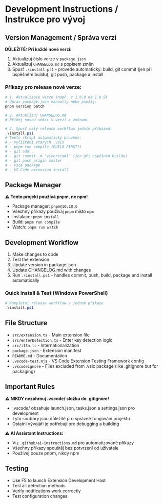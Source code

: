 # Development Instructions / Instrukce pro vývoj

## Version Management / Správa verzí

**DŮLEŽITÉ: Pri každé nové verzi:**
1. Aktualizuj číslo verze v `package.json`
2. Aktualizuj `CHANGELOG.md` s popisem změn
3. Spusť `.\install.ps1` - provede automaticky: build, git commit (jen při úspěšném buildu), git push, package a install

### Příkazy pro release nové verze:
```powershell
# 1. Aktualizace verze (např. z 1.0.8 na 1.0.9)
# Uprav package.json manually nebo použij:
pnpm version patch

# 2. Aktualizuj CHANGELOG.md
# Přidej novou sekci s verzí a změnami

# 3. Spusť celý release workflow jedním příkazem:
.\install.ps1
# Tento skript automaticky provede:
# - Vyčištění starých .vsix
# - pnpm run compile (BUILD FIRST!)
# - git add .
# - git commit -m "v[version]" (jen při úspěšném buildu)
# - git push origin master
# - vsce package
# - VS Code extension install
```

## Package Manager

**⚠️ Tento projekt používá pnpm, ne npm!**
- Package manager: `pnpm@10.10.0`
- Všechny příkazy používaj `pnpm` místo `npm`
- Instalace: `pnpm install`
- Build: `pnpm run compile`
- Watch: `pnpm run watch`

## Development Workflow

1. Make changes to code
2. Test the extension
3. Update version in package.json
4. Update CHANGELOG.md with changes
5. Run `.\install.ps1` - handles commit, push, build, package and install automatically

### Quick Install & Test (Windows PowerShell)
```powershell
# Kompletní release workflow v jednom příkazu
.\install.ps1
```

## File Structure

- `src/extension.ts` - Main extension file
- `src/enterDetection.ts` - Enter key detection logic
- `src/i18n.ts` - Internationalization
- `package.json` - Extension manifest
- `README.md` - Documentation
- `.vscode-test.mjs` - VS Code Extension Testing Framework config
- `.vscodeignore` - Files excluded from .vsix package (like .gitignore but for packaging)

## Important Rules

**⚠️ NIKDY nezahrnuj .vscode/ složku do .gitignore!**
- .vscode/ obsahuje launch.json, tasks.json a settings.json pro development
- Tyto soubory jsou důležité pro správné fungování projektu
- Ostatní vývojáři je potřebují pro debugging a building

**⚠️ AI Assistant Instructions:**
- Viz `.github/ai-instructions.md` pro automatizované příkazy
- Všechny příkazy spouštěj bez potvrzení od uživatele
- Používej pouze pnpm, nikdy npm

## Testing

- Use F5 to launch Extension Development Host
- Test all detection methods
- Verify notifications work correctly
- Test configuration changes

